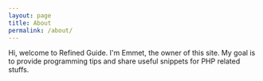 ```yaml
---
layout: page
title: About
permalink: /about/
---
```


Hi, welcome to Refined Guide. I'm Emmet, the owner of this site. My goal is to provide programming tips and share useful snippets for PHP related stuffs.